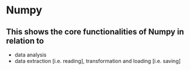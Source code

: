 # Numpy

## This shows the core functionalities of Numpy in relation to

* data analysis
* data extraction [i.e. reading], transformation and loading [i.e. saving]
